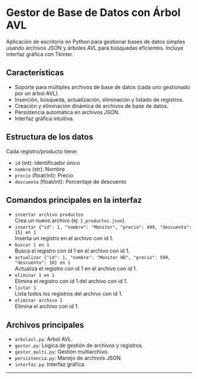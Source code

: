 # Gestor de Base de Datos con Árbol AVL

Aplicación de escritorio en Python para gestionar bases de datos simples usando archivos JSON y árboles AVL para búsquedas eficientes. Incluye interfaz gráfica con Tkinter.

## Características
- Soporte para múltiples archivos de base de datos (cada uno gestionado por un árbol AVL).
- Inserción, búsqueda, actualización, eliminación y listado de registros.
- Creación y eliminación dinámica de archivos de base de datos.
- Persistencia automática en archivos JSON.
- Interfaz gráfica intuitiva.

## Estructura de los datos
Cada registro/producto tiene:
- `id` (int): Identificador único
- `nombre` (str): Nombre
- `precio` (float/int): Precio
- `descuento` (float/int): Porcentaje de descuento

## Comandos principales en la interfaz
- `insertar archivo productos`  
  Crea un nuevo archivo (ej: `1_productos.json`).
- `insertar {"id": 1, "nombre": "Monitor", "precio": 499, "descuento": 15} en 1`  
  Inserta un registro en el archivo con id 1.
- `buscar 1 en 1`  
  Busca el registro con id 1 en el archivo con id 1.
- `actualizar {"id": 1, "nombre": "Monitor HD", "precio": 599, "descuento": 10} en 1`  
  Actualiza el registro con id 1 en el archivo con id 1.
- `eliminar 1 en 1`  
  Elimina el registro con id 1 del archivo con id 1.
- `listar 1`  
  Lista todos los registros del archivo con id 1.
- `eliminar archivo 1`  
  Elimina el archivo con id 1.

## Archivos principales
- `arbolavl.py`: Árbol AVL.
- `gestor.py`: Lógica de gestión de archivos y registros.
- `gestor_multi.py`: Gestión multiarchivo.
- `persistencia.py`: Manejo de archivos JSON.
- `interfaz.py`: Interfaz gráfica.

---

